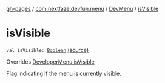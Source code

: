 [gh-pages](../../index.md) / [com.nextfaze.devfun.menu](../index.md) / [DevMenu](index.md) / [isVisible](./is-visible.md)

# isVisible

`val isVisible: `[`Boolean`](https://kotlinlang.org/api/latest/jvm/stdlib/kotlin/-boolean/index.html) [(source)](https://github.com/NextFaze/dev-fun/tree/master/devfun-menu/src/main/java/com/nextfaze/devfun/menu/DeveloperMenu.kt#L124)

Overrides [DeveloperMenu.isVisible](../-developer-menu/is-visible.md)

Flag indicating if the menu is currently visible.

